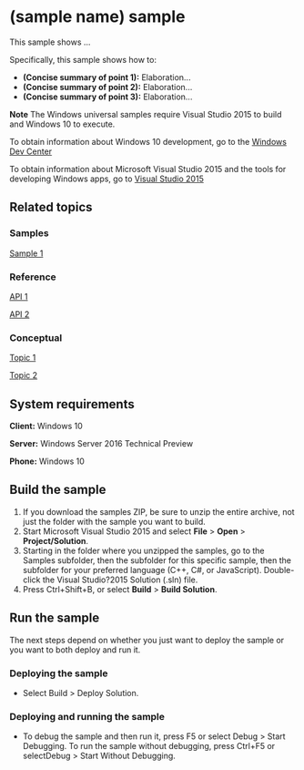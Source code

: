 <!---
  category: (category keyword)
-->

# (sample name) sample

This sample shows ...

Specifically, this sample shows how to:

- **(Concise summary of point 1):** Elaboration...
- **(Concise summary of point 2):** Elaboration...
- **(Concise summary of point 3):** Elaboration...

**Note** The Windows universal samples require Visual Studio 2015 to build and Windows 10 to execute.

To obtain information about Windows 10 development, go to the [Windows Dev Center](https://dev.windows.com)

To obtain information about Microsoft Visual Studio 2015 and the tools for developing Windows apps, go to [Visual Studio 2015](http://go.microsoft.com/fwlink/?LinkID=532422)

## Related topics

<!-- Remove any subsections that you don't use -->

### Samples

<!-- Add relative links to related Samples -->

[Sample 1](../<OtherSample>)

### Reference

<!-- Add links to related API -->

[API 1](http://msdn.microsoft.com/library/windows/apps/)

[API 2](http://msdn.microsoft.com/library/windows/apps/)

### Conceptual

<!-- Add links to related topics -->

[Topic 1](http://msdn.microsoft.com/library/windows/apps/)

[Topic 2](http://msdn.microsoft.com/library/windows/apps/)

## System requirements

**Client:** Windows 10 

**Server:** Windows Server 2016 Technical Preview

**Phone:** Windows 10 

## Build the sample

1. If you download the samples ZIP, be sure to unzip the entire archive, not just the folder with the sample you want to build. 
2. Start Microsoft Visual Studio 2015 and select **File** \> **Open** \> **Project/Solution**.
3. Starting in the folder where you unzipped the samples, go to the Samples subfolder, then the subfolder for this specific sample, then the subfolder for your preferred language (C++, C#, or JavaScript). Double-click the Visual Studio?2015 Solution (.sln) file.
4. Press Ctrl+Shift+B, or select **Build** \> **Build Solution**.

## Run the sample

The next steps depend on whether you just want to deploy the sample or you want to both deploy and run it.

### Deploying the sample

- Select Build > Deploy Solution. 

### Deploying and running the sample

- To debug the sample and then run it, press F5 or select Debug >  Start Debugging. To run the sample without debugging, press Ctrl+F5 or selectDebug > Start Without Debugging. 
